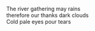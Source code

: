 The river gathering may rains    
therefore our thanks dark clouds    
Cold pale eyes pour tears    

